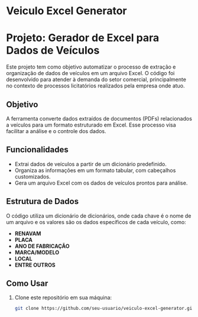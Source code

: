 # Veiculo Excel Generator

# Projeto: Gerador de Excel para Dados de Veículos

Este projeto tem como objetivo automatizar o processo de extração e organização de dados de veículos em um arquivo Excel. O código foi desenvolvido para atender à demanda do setor comercial, principalmente no contexto de processos licitatórios realizados pela empresa onde atuo.

## Objetivo

A ferramenta converte dados extraídos de documentos (PDFs) relacionados a veículos para um formato estruturado em Excel. Esse processo visa facilitar a análise e o controle dos dados.

## Funcionalidades

- Extrai dados de veículos a partir de um dicionário predefinido.
- Organiza as informações em um formato tabular, com cabeçalhos customizados.
- Gera um arquivo Excel com os dados de veículos prontos para análise.

## Estrutura de Dados

O código utiliza um dicionário de dicionários, onde cada chave é o nome de um arquivo e os valores são os dados específicos de cada veículo, como:

- **RENAVAM**
- **PLACA**
- **ANO DE FABRICAÇÃO**
- **MARCA/MODELO**
- **LOCAL**
- **ENTRE OUTROS**

## Como Usar

1. Clone este repositório em sua máquina:
   ```bash
   git clone https://github.com/seu-usuario/veiculo-excel-generator.git
